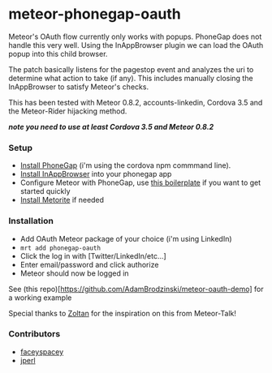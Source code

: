 meteor-phonegap-oauth
=====================


Meteor's OAuth flow currently only works with popups. PhoneGap does
not handle this very well. Using the InAppBrowser plugin we can load the
OAuth popup into this child browser.

The patch basically listens for the pagestop event and analyzes the uri to determine what action to take (if any). This includes manually closing the InAppBrowser to satisfy Meteor's checks.

This has been tested with Meteor 0.8.2, accounts-linkedin, Cordova 3.5 and the Meteor-Rider hijacking method.  

 ***note you need to use at least Cordova 3.5 and Meteor 0.8.2***


### Setup

- [Install PhoneGap](http://docs.phonegap.com/en/3.5.0/guide_cli_index.md.html#The%20Command-Line%20Interface) (i'm using the cordova npm commmand line).
- [Install InAppBrowser](https://github.com/apache/cordova-plugin-inappbrowser/blob/master/doc/index.md) into your phonegap app
- Configure Meteor with PhoneGap, use [this boilerplate](https://github.com/AdamBrodzinski/meteor-mobile-boilerplate) if you want to get started quickly
- [Install Metorite](https://npmjs.org/package/meteorite) if needed

### Installation

- Add OAuth Meteor package of your choice (i'm using LinkedIn)
- `mrt add phonegap-oauth`
- Click the log in with [Twitter/LinkedIn/etc...]
- Enter email/password and click authorize
- Meteor should now be logged in

See (this repo)[https://github.com/AdamBrodzinski/meteor-oauth-demo] for a working example

Special thanks to [Zoltan](https://github.com/zol) for the inspiration on this from Meteor-Talk!

### Contributors  

- [faceyspacey](https://github.com/faceyspacey)
- [jperl](https://github.com/jperl)
